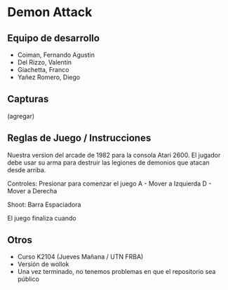 # Demon Attack

## Equipo de desarrollo

- Coiman, Fernando Agustin
- Del Rizzo, Valentín
- Giachetta, Franco 
- Yañez Romero, Diego 

## Capturas

(agregar)

## Reglas de Juego / Instrucciones
Nuestra version del arcade de 1982 para la consola Atari 2600.
El jugador debe usar su arma para destruir las legiones de demonios que atacan desde arriba.

Controles: 
Presionar <Enter> para comenzar el juego
A - Mover a Izquierda
D - Mover a Derecha

Shoot: Barra Espaciadora

El juego finaliza cuando


## Otros

- Curso K2104 (Jueves Mañana / UTN FRBA) 
- Versión de wollok
- Una vez terminado, no tenemos problemas en que el repositorio sea público
